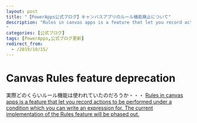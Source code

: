```yaml
---
layout: post
title: "【PowerApps公式ブログ】キャンバスアプリのルール機能廃止について"
description: "Rules in canvas apps is a feature that let you record actions to be performed under a condition which you can write an expression for. The current implementation of the Rules feature will be phased out. 
"
categories: [公式ブログ]
tags: [PowerApps,公式ブログ更新]
redirect_from:
  - /2019/10/15/
---
```


# Canvas Rules feature deprecation

実際どのくらいルール機能は使われていたのだろうか・・・
[Rules in canvas apps is a feature that let you record actions to be performed under a condition which you can write an expression for. The current implementation of the Rules feature will be phased out. 
](https://powerapps.microsoft.com/ja-jp/blog/canvas-rules-feature-deprecation/)
